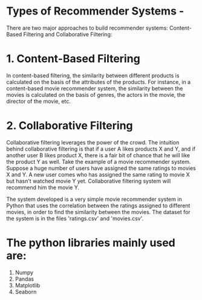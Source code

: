 # Types of Recommender Systems -
There are two major approaches to build recommender systems: Content-Based Filtering and Collaborative Filtering:

# 1. Content-Based Filtering
  In content-based filtering, the similarity between different products is calculated on the basis of the attributes of the products. For instance, in a content-based movie recommender system, the similarity between the movies is calculated on the basis of genres, the actors in the movie, the director of the movie, etc.

# 2. Collaborative Filtering
  Collaborative filtering leverages the power of the crowd. The intuition behind collaborative filtering is that if a user A likes products X and Y, and if another user B likes product X, there is a fair bit of chance that he will like the product Y as well. Take the example of a movie recommender system. Suppose a huge number of users have assigned the same ratings to movies X and Y. A new user comes who has assigned the same rating to movie X but hasn't watched movie Y yet. Collaborative filtering system will recommend him the movie Y.
        
The system developed is a very simple movie recommender system in Python that uses the correlation between the ratings assigned to different movies, in order to find the similarity between the movies. The dataset for the system is in the files 'ratings.csv' and 'movies.csv'.

# The python libraries mainly used are:
1. Numpy
2. Pandas
3. Matplotlib
4. Seaborn
